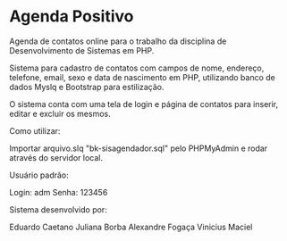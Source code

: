 # Agenda Positivo

Agenda de contatos online para o trabalho da disciplina de Desenvolvimento de Sistemas em PHP.

Sistema para cadastro de contatos com campos de nome, endereço, telefone, email, sexo e data de nascimento em PHP, utilizando banco de dados Myslq e Bootstrap para estilização.

O sistema conta com uma tela de login e página de contatos para inserir, editar e excluir os mesmos.

Como utilizar:

Importar arquivo.slq "bk-sisagendador.sql" pelo PHPMyAdmin e rodar através do servidor local.

Usuário padrão:

Login: adm 
Senha: 123456

Sistema desenvolvido por:

Eduardo Caetano 
Juliana Borba 
Alexandre Fogaça 
Vinicius Maciel